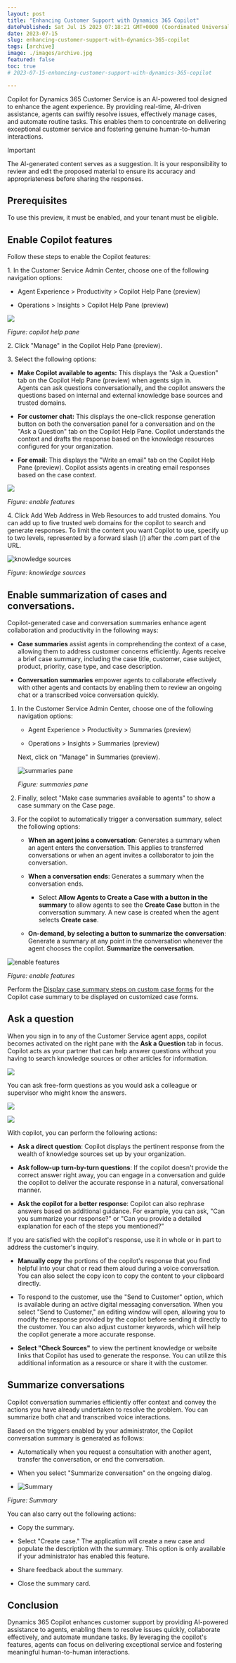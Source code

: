 ```yaml
---
layout: post
title: "Enhancing Customer Support with Dynamics 365 Copilot"
datePublished: Sat Jul 15 2023 07:18:21 GMT+0000 (Coordinated Universal Time)
date: 2023-07-15
slug: enhancing-customer-support-with-dynamics-365-copilot
tags: [archive]
image: ./images/archive.jpg
featured: false
toc: true
# 2023-07-15-enhancing-customer-support-with-dynamics-365-copilot

---
```


Copilot for Dynamics 365 Customer Service is an AI-powered tool designed to enhance the agent experience. By providing real-time, AI-driven assistance, agents can swiftly resolve issues, effectively manage cases, and automate routine tasks. This enables them to concentrate on delivering exceptional customer service and fostering genuine human-to-human interactions.

 Important
 
 The AI-generated content serves as a suggestion. It is your responsibility to review and edit the proposed material to ensure its accuracy and appropriateness before sharing the responses.

## **Prerequisites**

To use this preview, it must be enabled, and your tenant must be eligible.

## **Enable Copilot features**

Follow these steps to enable the Copilot features:

1\. In the Customer Service Admin Center, choose one of the following navigation options:

* Agent Experience &gt; Productivity &gt; Copilot Help Pane (preview)
    
* Operations &gt; Insights &gt; Copilot Help Pane (preview)
    

![]({{site.baseurl}}/images/clk3of002000p0al1gam0awij.md/c693c9f0-e5f8-4092-9eca-a7fadd66ba49.png)

*Figure: copilot help pane*

2\. Click "Manage" in the Copilot Help Pane (preview).

3\. Select the following options:

* **Make Copilot available to agents:** This displays the "Ask a Question" tab on the Copilot Help Pane (preview) when agents sign in.  
    Agents can ask questions conversationally, and the copilot answers the questions based on internal and external knowledge base sources and trusted domains.
    
* **For customer chat:** This displays the one-click response generation button on both the conversation panel for a conversation and on the "Ask a Question" tab on the Copilot Help Pane. Copilot understands the context and drafts the response based on the knowledge resources configured for your organization.
    
* **For email:** This displays the "Write an email" tab on the Copilot Help Pane (preview). Copilot assists agents in creating email responses based on the case context.
    

![]({{site.baseurl}}/images/clk3of002000p0al1gam0awij.md/be13a771-57f6-47b4-9316-675fd9c66981.png)

*Figure: enable features*

4\. Click Add Web Address in Web Resources to add trusted domains. You can add up to five trusted web domains for the copilot to search and generate responses. To limit the content you want Copilot to use, specify up to two levels, represented by a forward slash (/) after the .com part of the URL.

![knowledge sources]({{site.baseurl}}/images/clk3of002000p0al1gam0awij.md/d456b3db-513d-4b06-8c45-3737f14c0e46.png)

*Figure: knowledge sources*

## **Enable summarization of cases and conversations.**

Copilot-generated case and conversation summaries enhance agent collaboration and productivity in the following ways:

* **Case summaries** assist agents in comprehending the context of a case, allowing them to address customer concerns efficiently. Agents receive a brief case summary, including the case title, customer, case subject, product, priority, case type, and case description.
    
* **Conversation summaries** empower agents to collaborate effectively with other agents and contacts by enabling them to review an ongoing chat or a transcribed voice conversation quickly.
    

1. In the Customer Service Admin Center, choose one of the following navigation options:
    
    * Agent Experience &gt; Productivity &gt; Summaries (preview)
        
    * Operations &gt; Insights &gt; Summaries (preview)
        
    
    Next, click on "Manage" in Summaries (preview).
    
    ![summaries pane]({{site.baseurl}}/images/clk3of002000p0al1gam0awij.md/7188a353-7167-481f-acb6-a398bf9b1142.png)
    
    *Figure: summaries pane*
    
2. Finally, select "Make case summaries available to agents" to show a case summary on the Case page.
    
3. For the copilot to automatically trigger a conversation summary, select the following options:
    
    * **When an agent joins a conversation**: Generates a summary when an agent enters the conversation. This applies to transferred conversations or when an agent invites a collaborator to join the conversation.
        
    * **When a conversation ends**: Generates a summary when the conversation ends.
        
        * Select **Allow Agents to Create a Case with a button in the summary** to allow agents to see the **Create Case** button in the conversation summary. A new case is created when the agent selects **Create case**.
            
    * **On-demand, by selecting a button to summarize the conversation**: Generate a summary at any point in the conversation whenever the agent chooses the copilot. **Summarize the conversation**.
        

![enable features]({{site.baseurl}}/images/clk3of002000p0al1gam0awij.md/6cde828d-aa37-4f33-b4c2-6a3093bd2fe5.png)

*Figure: enable features*

Perform the [Display case summary steps on custom case forms](https://learn.microsoft.com/en-us/dynamics365/customer-service/copilot-powerapps-settings) for the Copilot case summary to be displayed on customized case forms.

## **Ask a question**

When you sign in to any of the Customer Service agent apps, copilot becomes activated on the right pane with the **Ask a Question** tab in focus. Copilot acts as your partner that can help answer questions without you having to search knowledge sources or other articles for information.

![]({{site.baseurl}}/images/clk3of002000p0al1gam0awij.md/22c3ac5c-dfe0-4ee7-841e-922387ad7916.png)

You can ask free-form questions as you would ask a colleague or supervisor who might know the answers.

![]({{site.baseurl}}/images/clk3of002000p0al1gam0awij.md/f65688f6-dd80-44eb-adad-b6177ddcb41e.png)

![]({{site.baseurl}}/images/clk3of002000p0al1gam0awij.md/77edf9f2-f6c8-4aa1-b4bd-63f4c1049988.png)

With copilot, you can perform the following actions:

* **Ask a direct question**: Copilot displays the pertinent response from the wealth of knowledge sources set up by your organization.
    
* **Ask follow-up turn-by-turn questions**: If the copilot doesn't provide the correct answer right away, you can engage in a conversation and guide the copilot to deliver the accurate response in a natural, conversational manner.
    
* **Ask the copilot for a better response**: Copilot can also rephrase answers based on additional guidance. For example, you can ask, "Can you summarize your response?" or "Can you provide a detailed explanation for each of the steps you mentioned?"
    

If you are satisfied with the copilot's response, use it in whole or in part to address the customer's inquiry.

* **Manually copy** the portions of the copilot's response that you find helpful into your chat or read them aloud during a voice conversation. You can also select the copy icon to copy the content to your clipboard directly.
    
* To respond to the customer, use the "Send to Customer" option, which is available during an active digital messaging conversation. When you select "Send to Customer," an editing window will open, allowing you to modify the response provided by the copilot before sending it directly to the customer. You can also adjust customer keywords, which will help the copilot generate a more accurate response.
    
* **Select "Check Sources"** to view the pertinent knowledge or website links that Copilot has used to generate the response. You can utilize this additional information as a resource or share it with the customer.
    

## **Summarize conversations**

Copilot conversation summaries efficiently offer context and convey the actions you have already undertaken to resolve the problem. You can summarize both chat and transcribed voice interactions.

Based on the triggers enabled by your administrator, the Copilot conversation summary is generated as follows:

* Automatically when you request a consultation with another agent, transfer the conversation, or end the conversation.
    
* When you select "Summarize conversation" on the ongoing dialog.
    
* ![Summary]({{site.baseurl}}/images/clk3of002000p0al1gam0awij.md/b4b44b06-88b1-4c51-9721-199d3fc23771.png)
    

*Figure: Summary*

You can also carry out the following actions:

* Copy the summary.
    
* Select "Create case." The application will create a new case and populate the description with the summary. This option is only available if your administrator has enabled this feature.
    
* Share feedback about the summary.
    
* Close the summary card.
    

## Conclusion

Dynamics 365 Copilot enhances customer support by providing AI-powered assistance to agents, enabling them to resolve issues quickly, collaborate effectively, and automate mundane tasks. By leveraging the copilot's features, agents can focus on delivering exceptional service and fostering meaningful human-to-human interactions.

